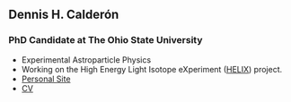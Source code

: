 <!--
**DCGorilla62/DCGorilla62** is a ✨ _special_ ✨ repository because its `README.md` (this file) appears on your GitHub profile.

Here are some ideas to get you started:

- 🔭 I’m currently working on ...
- 🌱 I’m currently learning ...
- 👯 I’m looking to collaborate on ...
- 🤔 I’m looking for help with ...
- 💬 Ask me about ...
- 📫 How to reach me: ...
- 😄 Pronouns: ...
- ⚡ Fun fact: ...
-->

## Dennis H. Calderón

### PhD Candidate at The Ohio State University
- Experimental Astroparticle Physics
- Working on the High Energy Light Isotope eXperiment ([HELIX](http://helix.uchicago.edu/)) project. 
- [Personal Site](https://www.dhcalderon.com)
- [CV](https://www.dhcalderon.com/documents/CalderonCV.pdf)
